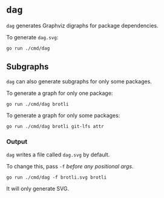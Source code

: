 # `dag`

`dag` generates Graphviz digraphs for package dependencies.

To generate `dag.svg`:

```
go run ./cmd/dag
```

## Subgraphs

`dag` can also generate subgraphs for only some packages.

To generate a graph for only one package:

```
go run ./cmd/dag brotli
```

To generate a graph for only some packages:

```
go run ./cmd/dag brotli git-lfs attr
```

### Output

`dag` writes a file called `dag.svg` by default.

To change this, pass `-f` _before any positional args_.

```
go run ./cmd/dag -f brotli.svg brotli
```

It will only generate SVG.
